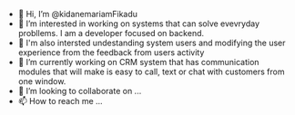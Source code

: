 - 👋 Hi, I’m @kidanemariamFikadu
- 👀 I’m interested in working on systems that can solve evevryday probllems. I am a developer focused on backend. 
- 👀 I'm also intersted undestanding system users and modifying the user experience from the feedback from users activity
- 🌱 I’m currently working on CRM system that has communication modules that will make is easy to call, text or chat with customers from one window. 
- 💞️ I’m looking to collaborate on ...
- 📫 How to reach me ... 

<!---
kidanemariamFikadu/kidanemariamFikadu is a ✨ special ✨ repository because its `README.md` (this file) appears on your GitHub profile.
You can click the Preview link to take a look at your changes.
--->
